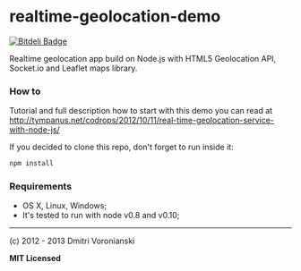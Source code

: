 # realtime-geolocation-demo

[![Bitdeli Badge](https://d2weczhvl823v0.cloudfront.net/voronianski/realtime-geolocation-demo/trend.png)](https://bitdeli.com/free "Bitdeli Badge")

Realtime geolocation app build on Node.js with HTML5 Geolocation API, Socket.io and Leaflet maps library.

### How to

Tutorial and full description how to start with this demo you can read at http://tympanus.net/codrops/2012/10/11/real-time-geolocation-service-with-node-js/

If you decided to clone this repo, don't forget to run inside it:

```bash
npm install
```

### Requirements

- OS X, Linux, Windows;
- It's tested to run with node v0.8 and v0.10;

---

(c) 2012 - 2013 Dmitri Voronianski

**MIT Licensed**
